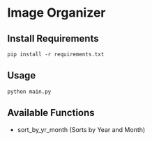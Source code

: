 # Image Organizer

## Install Requirements

    pip install -r requirements.txt

## Usage

    python main.py

## Available Functions


- sort_by_yr_month (Sorts by Year and Month)

